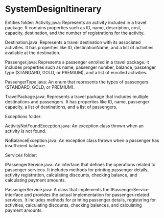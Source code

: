 # SystemDesignItinerary

Entities folder:
Activity.java: Represents an activity included in a travel package. It contains properties such as ID, name, description, cost, capacity, destination, and the number of registrations for the activity.

Destination.java: Represents a travel destination with its associated activities. It has properties like ID, destinationName, and a list of activities available at the destination.

Passenger.java: Represents a passenger enrolled in a travel package. It includes properties such as name, passenger number, balance, passenger type (STANDARD, GOLD, or PREMIUM), and a list of enrolled activities.

PassengerType.java: An enum that represents the types of passengers (STANDARD, GOLD, or PREMIUM).

TravelPackage.java: Represents a travel package that includes multiple destinations and passengers. It has properties like ID, name, passenger capacity, a list of destinations, and a list of passengers.

Exceptions folder:

ActivityNotFoundException.java: An exception class thrown when an activity is not found.

NoBalanceException.java: An exception class thrown when a passenger has insufficient balance.

Services folder:

IPassengerService.java: An interface that defines the operations related to passenger services. It includes methods for printing passenger details, activity registration, calculating discounts, checking balance, and calculating payment amounts.

PassengerService.java: A class that implements the IPassengerService interface and provides the actual implementation for passenger-related services. It includes methods for printing passenger details, registering for activities, calculating discounts, checking balances, and calculating payment amounts.